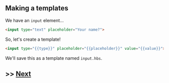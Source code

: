 ## Making a templates

We have an `input` element...

```html
<input type="text" placeholder="Your name?">
```

So, let's create a template!

```html
<input type="{{type}}" placeholder="{{placeholder}}" value="{{value}}">
```

We'll save this as a template named `input.hbs`.

## >> <a href="https://github.com/code-for-coffee/IntroductionToHandlebars/blob/master/3-Real_world_problem/3_2.md">Next</a>
